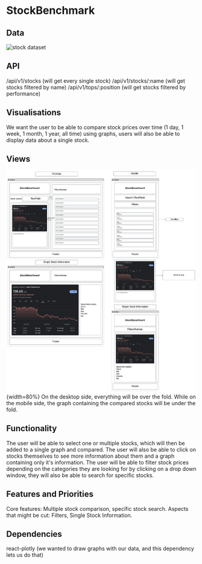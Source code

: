# StockBenchmark
## Data
![stock dataset](https://gitlab.com/csy3dawson23-24/520/teams/TeamG13-OniChrisCharles/520-project-oni-chris-charles/-/issues/2)

## API
/api/v1/stocks (will get every single stock)
/api/v1/stocks/:name (will get stocks filtered by name)
/api/v1/tops/:position (will get stocks filtered by performance)

## Visualisations
We want the user to be able to compare stock prices over time (1 day, 1 week, 1 month, 1 year, all time) using graphs, users will also be able to display data about a single stock.

## Views
![Our Website Design](StockBenchmark.png "StockBenchmark"){width=80%}
On the desktop side, everything will be over the fold. While on the mobile side, the graph containing the compared stocks will be under the fold.
## Functionality
The user will be able to select one or multiple stocks, which will then be added to a single graph and compared. The user will also be able to click on stocks themselves to see more information about them and a graph containing only it's information.
The user will be able to filter stock prices depending on the categories they are looking for by clicking on a drop down window, they will also be able to search for specific stocks.

## Features and Priorities
Core features:
Multiple stock comparison, specific stock search.
Aspects that might be cut:
Filters, Single Stock Information. 

## Dependencies
react-plotly
(we wanted to draw graphs with our data, and this dependency lets us do that)
